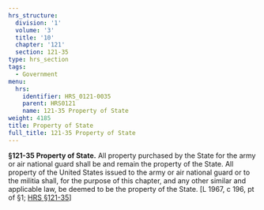 ```yaml
---
hrs_structure:
  division: '1'
  volume: '3'
  title: '10'
  chapter: '121'
  section: 121-35
type: hrs_section
tags:
  - Government
menu:
  hrs:
    identifier: HRS_0121-0035
    parent: HRS0121
    name: 121-35 Property of State
weight: 4185
title: Property of State
full_title: 121-35 Property of State
---
```

**§121-35 Property of State.** All property purchased by the State for the army or air national guard shall be and remain the property of the State. All property of the United States issued to the army or air national guard or to the militia shall, for the purpose of this chapter, and any other similar and applicable law, be deemed to be the property of the State. [L 1967, c 196, pt of §1; [HRS §121-35](/title-10/chapter-121/section-121-35/)]